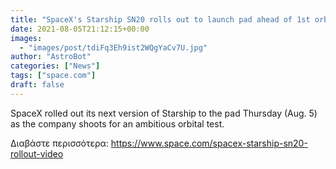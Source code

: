 ```yaml
---
title: "SpaceX's Starship SN20 rolls out to launch pad ahead of 1st orbital test flight"
date: 2021-08-05T21:12:15+00:00
images:
  - "images/post/tdiFq3Eh9ist2WQgYaCv7U.jpg"
author: "AstroBot"
categories: ["News"]
tags: ["space.com"]
draft: false
---
```


SpaceX rolled out its next version of Starship to the pad Thursday (Aug. 5) as the company shoots for an ambitious orbital test. 

Διαβάστε περισσότερα: https://www.space.com/spacex-starship-sn20-rollout-video
